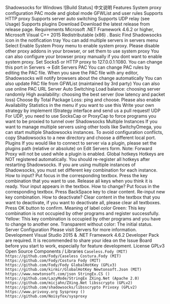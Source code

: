 Shadowsocks for Windows ![Build Status] 中文说明 Features System proxy configuration PAC mode and global mode GFWList and user rules Supports HTTP proxy Supports server auto switching Supports UDP relay (see Usage) Supports plugins Download Download the latest release from release page. Requirements Microsoft .NET Framework 4.6.2 or higher, Microsoft Visual C++ 2015 Redistributable (x86) . Basic Find Shadowsocks icon in the notification tray You can add multiple servers in servers menu Select Enable System Proxy menu to enable system proxy. Please disable other proxy addons in your browser, or set them to use system proxy You can also configure your browser proxy manually if you dont want to enable system proxy. Set Socks5 or HTTP proxy to 127.0.0.1:1080. You can change this port in Servers -> Edit Servers PAC You can change PAC rules by editing the PAC file. When you save the PAC file with any editor, Shadowsocks will notify browsers about the change automatically You can also update PAC file from GFWList (maintained by 3rd party) You can also use online PAC URL Server Auto Switching Load balance: choosing server randomly High availability: choosing the best server (low latency and packet loss) Choose By Total Package Loss: ping and choose. Please also enable Availability Statistics in the menu if you want to use this Write your own strategy by implement IStrategy interface and send us a pull request! UDP For UDP, you need to use SocksCap or ProxyCap to force programs you want to be proxied to tunnel over Shadowsocks Multiple Instances If you want to manage multiple servers using other tools like SwitchyOmega, you can start multiple Shadowsocks instances. To avoid configuration conflicts, copy Shadowsocks to a new directory and choose a different local port. Plugins If you would like to connect to server via a plugin, please set the plugins path (relative or absolute) on Edit Servers form. Note: Forward Proxy will not be used while a plugin is enabled. Global hotkeys Hotkeys are NOT registered automatically. You should re-register all hotkeys after restarting Shadowsocks. If you are using multiple instances of Shadowsocks, you must set different key combination for each instance. How to input? Put focus in the corresponding textbox. Press the key combination that you want to use. Release all keys when you think it is ready. Your input appears in the textbox. How to change? Put focus in the corresponding textbox. Press BackSpace key to clear content. Re-input new key combination. How to deactivate? Clear content in the textbox that you want to deactivate, if you want to deactivate all, please clear all textboxes. Press OK button to confirm. Meaning of label color Green: This key combination is not occupied by other programs and register successfully. Yellow: This key combination is occupied by other programs and you have to change to another one. Transparent without color: The initial status. Server Configuration Please visit Servers for more information. Development Visual Studio 2015 & .NET Framework 4.6.2 Developer Pack are required. It is recommended to share your idea on the Issue Board before you start to work, especially for feature development. License GPLv3 Open Source Components / Libraries ``` Caseless.Fody (MIT) https://github.com/Fody/Caseless Costura.Fody (MIT) https://github.com/Fody/Costura Fody (MIT) https://github.com/Fody/Fody GlobalHotKey (GPLv3) https://github.com/kirmir/GlobalHotKey Newtonsoft.Json (MIT) https://www.newtonsoft.com/json StringEx.CS () https://github.com/LazyMode/StringEx ZXing.Net (Apache 2.0) https://github.com/micjahn/ZXing.Net libsscrypto (GPLv2) https://github.com/shadowsocks/libsscrypto Privoxy (GPLv2) https://www.privoxy.org Sysproxy () https://github.com/Noisyfox/sysproxy ```